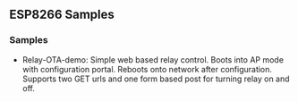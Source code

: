 ## ESP8266 Samples ##


### Samples ###
* Relay-OTA-demo:  Simple web based relay control.  Boots into AP mode with configuration portal.  Reboots onto network after configuration.  Supports two GET urls and one form based post for turning relay on and off. 

